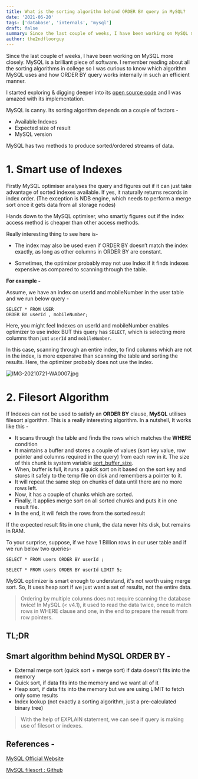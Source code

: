 ```yaml
---
title: What is the sorting algorithm behind ORDER BY query in MySQL?
date: '2021-06-20'
tags: ['database', 'internals', 'mysql']
draft: false
summary: Since the last couple of weeks, I have been working on MySQL more closely. MySQL is a brilliant piece of software. I remember reading about all the sorting algorithms in college so I was curious to know which algorithm MySQL uses and how ORDER BY query works internally in such an efficient manner
author: the2ndfloorguy
---
```


Since the last couple of weeks, I have been working on MySQL more closely. MySQL is a brilliant piece of software. I remember reading about all the sorting algorithms in college so I was curious to know which algorithm MySQL uses and how ORDER BY query works internally in such an efficient manner. 

I started exploring & digging deeper into its [open source code](https://github.com/mysql/mysql-server/blob/8.0/sql/filesort.cc) and I was amazed with its implementation.

MySQL is canny. Its sorting algorithm depends on a couple of factors -

- Available Indexes 
- Expected size of result
- MySQL version

MySQL has two methods to produce sorted/ordered streams of data. 


# 1. Smart use of Indexes

Firstly MySQL optimiser analyses the query and figures out if it can just take advantage of sorted indexes available. If yes, it naturally returns records in index order. (The exception is NDB engine, which needs to perform a merge sort once it gets data from all storage nodes)

Hands down to the MySQL optimiser, who smartly figures out if the index access method is cheaper than other access methods.

Really interesting thing to see here is- 

- The index may also be used even if ORDER BY doesn’t match the index exactly, as long as other columns in ORDER BY are constant.

- Sometimes, the optimizer probably may not use Index if it finds indexes expensive as compared to scanning through the table. 

**For example -**

Assume, we have an index on userId and mobileNumber in the user table and we run below query -

```
SELECT * FROM USER
ORDER BY userId , mobileNumber;
``` 


Here, you might feel Indexes on userId and mobileNumber enables optimizer to use index BUT this query has `SELECT`, which is selecting more columns than just `userId` and `mobileNumber`. 

In this case, scanning through an entire index, to find columns which are not in the index, is more expensive than scanning the table and sorting the results. Here, the optimizer probably does not use the index.

![IMG-20210721-WA0007.jpg](https://cdn.hashnode.com/res/hashnode/image/upload/v1626851688432/c5N_1cLt8.jpeg)

# 2. Filesort Algorithm 

If Indexes can not be used to satisfy an **ORDER BY** clause, **MySQL** utilises filesort algorithm. This is a really interesting algorithm. In a nutshell, It works like this -

- It scans through the table and finds the rows which matches the **WHERE** condition
- It maintains a buffer and stores a couple of values (sort key value, row pointer and columns required in the query) from each row in it. The size of this chunk is system variable [sort_buffer_size](https://dev.mysql.com/doc/refman/8.0/en/server-system-variables.html#sysvar_sort_buffer_size).
- When, buffer is full, it runs a quick sort on it based on the sort key and stores it safely to the temp file on disk and remembers a pointer to it.
- It will repeat the same step on chunks of data until there are no more rows left.
- Now, it has a couple of chunks which are sorted. 
- Finally, it applies merge sort on all sorted chunks and puts it in one result file.
- In the end, it will fetch the rows from the sorted result

If the expected result fits in one chunk, the data never hits disk, but remains in RAM.

To your surprise, suppose, if we have 1 Billion rows in our user table and if we run below two queries-

```
SELECT * FROM users ORDER BY userId ;
``` 

```
SELECT * FROM users ORDER BY userId LIMIT 5;
``` 

MySQL optimizer is smart enough to understand, it's not worth using merge sort. So, It uses heap sort if we just want a set of results, not the entire data. 

> Ordering by multiple columns does not require scanning the database twice! In MySQL (< v4.1), it used to read the data twice, once to match rows in WHERE clause and one, in the end to prepare the result from row pointers. 

## TL;DR

## Smart algorithm behind MySQL ORDER BY -

- External merge sort (quick sort + merge sort) if data doesn’t fits into the memory
- Quick sort, if data fits into the memory and we want all of it
- Heap sort, if data fits into the memory but we are using LIMIT to fetch only some results 
- Index lookup (not exactly a sorting algorithm, just a pre-calculated binary tree) 

> With the help of EXPLAIN statement, we can see if query is making use of filesort or indexes.

## References -

[MySQL Official Website](https://dev.mysql.com/doc/refman/8.0/en/order-by-optimization.html)

[MySQL filesort : Github](https://github.com/mysql/mysql-server/blob/8.0/sql/filesort.cc)